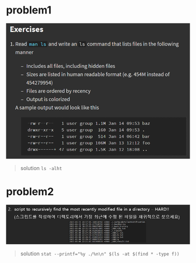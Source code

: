 # problem1  
![week4_1](./img/week3_1.png)

>solution `ls -alht`  

# problem2  
![week4_1](./img/week3_2.png)  

>solution `stat --printf="%y ./%n\n" $(ls -at $(find * -type f))`